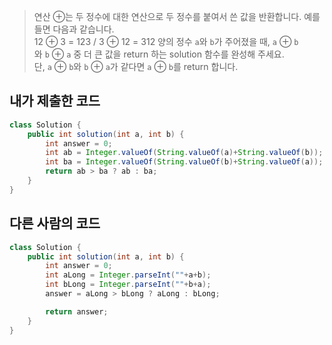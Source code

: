 > 연산 ⊕는 두 정수에 대한 연산으로 두 정수를 붙여서 쓴 값을 반환합니다. 예를 들면 다음과 같습니다.  
> 12 ⊕ 3 = 123 / 3 ⊕ 12 = 312
> 양의 정수 `a`와 `b`가 주어졌을 때, `a` ⊕ `b`와 `b` ⊕ `a` 중 더 큰 값을 return 하는 solution 함수를 완성해 주세요. 단, `a` ⊕ `b`와 `b` ⊕ `a`가 같다면 `a` ⊕ `b`를 return 합니다.


## 내가 제출한 코드

```java
class Solution {
    public int solution(int a, int b) {
        int answer = 0;
        int ab = Integer.valueOf(String.valueOf(a)+String.valueOf(b));
        int ba = Integer.valueOf(String.valueOf(b)+String.valueOf(a));
        return ab > ba ? ab : ba;
    }
}
```


## 다른 사람의 코드

```java
class Solution {
    public int solution(int a, int b) {
        int answer = 0;
        int aLong = Integer.parseInt(""+a+b);
        int bLong = Integer.parseInt(""+b+a);
        answer = aLong > bLong ? aLong : bLong;

        return answer;
    }
}
```


